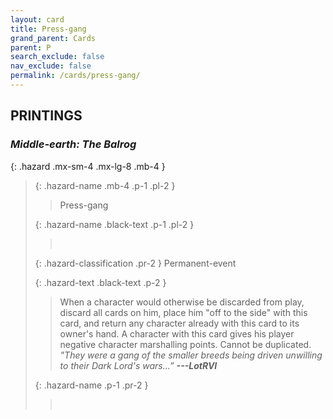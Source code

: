```yaml
---
layout: card
title: Press-gang
grand_parent: Cards
parent: P
search_exclude: false
nav_exclude: false
permalink: /cards/press-gang/
---
```


## PRINTINGS


### _Middle-earth: The Balrog_

{: .hazard .mx-sm-4 .mx-lg-8 .mb-4 }
> {: .hazard-name .mb-4 .p-1 .pl-2 }
> > <div class="hazard-mp"></div>
> > <div class="card-name">Press-gang</div>
>
> {: .hazard-name .black-text .p-1 .pl-2 }
> > &nbsp;
>
> {: .hazard-classification .pr-2 }
> Permanent-event
>
> {: .hazard-text .black-text .p-2 }
> > When a character would otherwise be discarded from play, discard all cards on him, place him "off to the side" with this card, and return any character already with this card to its owner's hand. A character with this card gives his player negative character marshalling points. Cannot be duplicated. <br>_"They were a gang of the smaller breeds being driven unwilling to their Dark Lord's wars...”_ ***---&#65279;LotRVI*** 
>
> {: .hazard-name .p-1 .pr-2 }
> > <div class="card-shield"></div>
> > <div class="card-corruption">&nbsp;</div>
